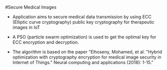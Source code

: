 #Secure Medical Images

- Application aims to secure medical data transmission by using ECC (Elliptic curve cryptography) public key cryptography for therapeutic images in IoT

- A PSO (particle swarm optimization) is used to get the optimal key for ECC encryption and decryption.

- The algorithm is based on the paper "Elhoseny, Mohamed, et al. "Hybrid optimization with cryptography encryption for medical image security in Internet of Things."
  Neural computing and applications (2018): 1-15."



